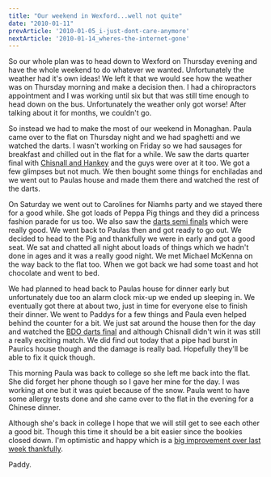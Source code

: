 ```yaml
---
title: "Our weekend in Wexford...well not quite"
date: "2010-01-11"
prevArticle: '2010-01-05_i-just-dont-care-anymore'
nextArticle: '2010-01-14_wheres-the-internet-gone'
---
```

So our whole plan was to head down to Wexford on Thursday evening and have the whole weekend to do whatever we wanted. Unfortunately the weather had it's own ideas! We left it that we would see how the weather was on Thursday morning and make a decision then. I had a chiropractors appointment and I was working until six but that was still time enough to head down on the bus. Unfortunately the weather only got worse! After talking about it for months, we couldn't go.

So instead we had to make the most of our weekend in Monaghan. Paula came over to the flat on Thursday night and we had spaghetti and we watched the darts. I wasn't working on Friday so we had sausages for breakfast and chilled out in the flat for a while. We saw the darts quarter final with [Chisnall and Hankey](http://www.rte.ie/sport/darts/2010/0108/darts.html) and the guys were over at it too. We got a few glimpses but not much. We then bought some things for enchiladas and we went out to Paulas house and made them there and watched the rest of the darts.

On Saturday we went out to Carolines for Niamhs party and we stayed there for a good while. She got loads of Peppa Pig things and they did a princess fashion parade for us too. We also saw the [darts semi finals](http://www.rte.ie/sport/darts/2010/0109/darts.html) which were really good. We went back to Paulas then and got ready to go out. We decided to head to the Pig and thankfully we were in early and got a good seat. We sat and chatted all night about loads of things which we hadn't done in ages and it was a really good night. We met Michael McKenna on the way back to the flat too. When we got back we had some toast and hot chocolate and went to bed.

We had planned to head back to Paulas house for dinner early but unfortunately due too an alarm clock mix-up we ended up sleeping in. We eventually got there at about two, just in time for everyone else to finish their dinner. We went to Paddys for a few things and Paula even helped behind the counter for a bit. We just sat around the house then for the day and watched the [BDO darts final](http://www.rte.ie/sport/darts/2010/0110/darts.html) and although Chisnall didn't win it was still a really exciting match. We did find out today that a pipe had burst in Paurics house though and the damage is really bad. Hopefully they'll be able to fix it quick though.

This morning Paula was back to college so she left me back into the flat. She did forget her phone though so I gave her mine for the day. I was working at one but it was quiet because of the snow. Paula went to have some allergy tests done and she came over to the flat in the evening for a Chinese dinner.

Although she's back in college I hope that we will still get to see each other a good bit. Though this time it should be a bit easier since the bookies closed down. I'm optimistic and happy which is a [big improvement over last week thankfully](http://paddy1138.blogspot.com/2010/01/i-just-dont-care-anymore.html).

Paddy.